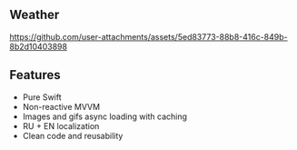 ## **Weather**


https://github.com/user-attachments/assets/5ed83773-88b8-416c-849b-8b2d10403898


## **Features**
- Pure Swift
- Non-reactive MVVM
- Images and gifs async loading with caching
- RU + EN localization
- Clean code and reusability

